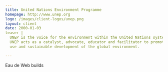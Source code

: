 ```yaml
---
title: United Nations Environment Programme
homepage: http://www.unep.org
logo: /images/client-logos/unep.png
layout: client
date: 2000-01-03
teaser |
  UNEP is the voice for the environment within the United Nations system.
  UNEP acts as a catalyst, advocate, educator and facilitator to promote the wise
  use and sustainable development of the global environment.

---
```


Eau de Web builds 

